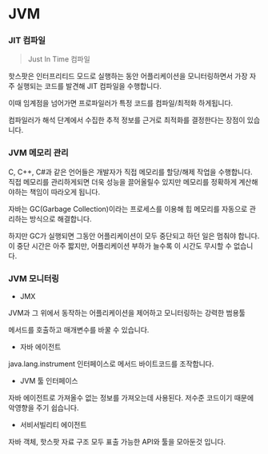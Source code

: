 # JVM

### JIT 컴파일

> Just In Time 컴파일

핫스팟은 인터프리티드 모드로 실행하는 동안 어플리케이션을 모니터링하면서 가장 자주 실행되는 코드를 발견해 JIT 컴파일을 수행합니다.

이때 임계점을 넘어가면 프로파일러가 특정 코드를 컴파일/최적화 하게됩니다.

컴파일러가 해석 단계에서 수집한 추적 정보를 근거로 최적화를 결정한다는 장점이 있습니다.



### JVM 메모리 관리

C, C++, C#과 같은 언어들은 개발자가 직접 메모리를 할당/해제 작업을 수행합니다.\
직접 메모리를 관리하게되면 더욱 성능을 끌어올릴수 있지만 메모리를 정확하게 계산해야하는 책임이 따라오게 됩니다.

자바는 GC(Garbage Collection)이라는 프로세스를 이용해 힙 메모리를 자동으로 관리하는 방식으로 해결합니다.

하지만 GC가 실행되면 그동안 어플리케이션이 모두 중단되고 하던 일은 멈춰야 합니다. 이 중단 시간은 아주 짧지만, 어플리케이션 부하가 늘수록 이 시간도 무시할 수 없습니다.



### JVM 모니터링

* JMX

JVM과 그 위에서 동작하는 어플리케이션을 제어하고 모니터링하는 강력한 범용툴

메서드를 호출하고 매개변수를 바꿀 수 있습니다.

* 자바 에이전트

java.lang.instrument 인터페이스로 메서드 바이트코드를 조작합니다.

* JVM 툴 인터페이스

자바 에이전트로 가져올수 없는 정보를 가져오는데 사용된다. 저수준 코드이기 때문에 악영향을 주기 쉽습니다.

* 서비서빌리티 에이전트

자바 객체, 핫스팟 자료 구조 모두 표출 가능한 API와 툴을 모아둔것 입니다.




